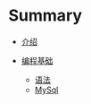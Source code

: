 # Summary
* [介绍](README.md)

* [编程基础](.\Basic\README.md)
    * [语法](.\Basic\Syntax.md)
    * [MySql](.\Basic\MySql.md)

